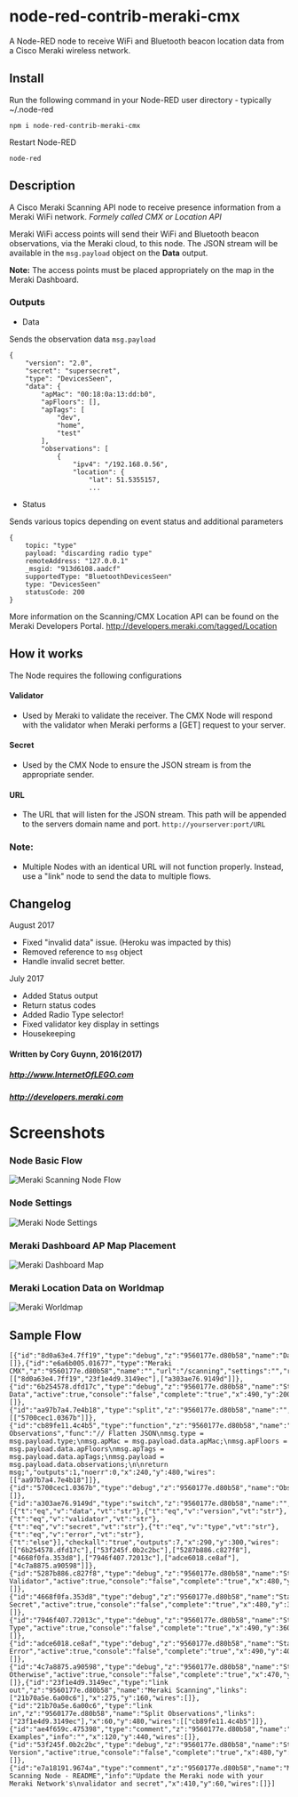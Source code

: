 # node-red-contrib-meraki-cmx
A Node-RED node to receive WiFi and Bluetooth beacon location data from a Cisco Meraki wireless network. 

## Install

Run the following command in your Node-RED user directory - typically ~/.node-red

`npm i node-red-contrib-meraki-cmx`

Restart Node-RED

`node-red`


## Description
A Cisco Meraki Scanning API node to receive presence information from a Meraki WiFi network. 
*Formely called CMX or Location API*


Meraki WiFi access points will send their WiFi and Bluetooth beacon observations, via the Meraki cloud, to this node. The JSON stream will be available in the `msg.payload` object on the **Data** output.

**Note:** The access points must be placed appropriately on the map in the Meraki Dashboard.

### Outputs
* Data

Sends the observation data
`msg.payload`
```
{
    "version": "2.0",
    "secret": "supersecret",
    "type": "DevicesSeen",
    "data": {
        "apMac": "00:18:0a:13:dd:b0",
        "apFloors": [],
        "apTags": [
            "dev",
            "home",
            "test"
        ],
        "observations": [
            {
                "ipv4": "/192.168.0.56",
                "location": {
                    "lat": 51.5355157,
                    ...
```

* Status

Sends various topics depending on event status and additional parameters
```
{
    topic: "type"
    payload: "discarding radio type"
    remoteAddress: "127.0.0.1"
    _msgid: "913d6108.aadcf"
    supportedType: "BluetoothDevicesSeen"
    type: "DevicesSeen"
    statusCode: 200
}
```


More information on the Scanning/CMX Location API can be found on the Meraki Developers Portal. http://developers.meraki.com/tagged/Location

## How it works
The Node requires the following configurations

#### Validator
- Used by Meraki to validate the receiver. The CMX Node will respond with the validator when Meraki performs a [GET] request to your server.

#### Secret
- Used by the CMX Node to ensure the JSON stream is from the appropriate sender.

#### URL
- The URL that will listen for the JSON stream. This path will be appended to the servers domain name and port. `http://yourserver:port/URL`



### Note:
- Multiple Nodes with an identical URL will not function properly. Instead, use a "link" node to send the data to multiple flows.

## Changelog
August 2017
* Fixed "invalid data" issue. (Heroku was impacted by this)
* Removed reference to `msg` object
* Handle invalid secret better. 

July 2017
* Added Status output
* Return status codes
* Added Radio Type selector!
* Fixed validator key display in settings 
* Housekeeping


#### Written by Cory Guynn, 2016(2017)
##### http://www.InternetOfLEGO.com
##### http://developers.meraki.com



# Screenshots

### Node Basic Flow
![](screenshots/meraki-node-flow.png?raw=true "Meraki Scanning Node Flow")

### Node Settings
![](screenshots/meraki-node-settings.png?raw=true "Meraki Node Settings")


### Meraki Dashboard AP Map Placement
![](screenshots/meraki-dashboard-map.png?raw=true "Meraki Dashboard Map")


### Meraki Location Data on Worldmap
![](screenshots/meraki-worldmap-large.png?raw=true "Meraki Worldmap")


## Sample Flow
```
[{"id":"8d0a63e4.7ff19","type":"debug","z":"9560177e.d80b58","name":"Data","active":true,"console":"false","complete":"payload","x":510,"y":120,"wires":[]},{"id":"e6a6b005.01677","type":"Meraki CMX","z":"9560177e.d80b58","name":"","url":"/scanning","settings":"","radioType":"BluetoothDevicesSeen","x":100,"y":140,"wires":[["8d0a63e4.7ff19","23f1e4d9.3149ec"],["a303ae76.9149d"]]},{"id":"6b254578.dfd17c","type":"debug","z":"9560177e.d80b58","name":"Status: Data","active":true,"console":"false","complete":"true","x":490,"y":200,"wires":[]},{"id":"aa97b7a4.7e4b18","type":"split","z":"9560177e.d80b58","name":"","splt":"\\n","spltType":"str","arraySplt":1,"arraySpltType":"len","stream":false,"addname":"topic","x":330,"y":520,"wires":[["5700cec1.0367b"]]},{"id":"cb89fe11.4c4b5","type":"function","z":"9560177e.d80b58","name":"Extract Observations","func":"// Flatten JSON\nmsg.type = msg.payload.type;\nmsg.apMac = msg.payload.data.apMac;\nmsg.apFloors = msg.payload.data.apFloors\nmsg.apTags = msg.payload.data.apTags;\nmsg.payload = msg.payload.data.observations;\n\nreturn msg;","outputs":1,"noerr":0,"x":240,"y":480,"wires":[["aa97b7a4.7e4b18"]]},{"id":"5700cec1.0367b","type":"debug","z":"9560177e.d80b58","name":"Observation","active":true,"console":"false","complete":"true","x":490,"y":520,"wires":[]},{"id":"a303ae76.9149d","type":"switch","z":"9560177e.d80b58","name":"","property":"topic","propertyType":"msg","rules":[{"t":"eq","v":"data","vt":"str"},{"t":"eq","v":"version","vt":"str"},{"t":"eq","v":"validator","vt":"str"},{"t":"eq","v":"secret","vt":"str"},{"t":"eq","v":"type","vt":"str"},{"t":"eq","v":"error","vt":"str"},{"t":"else"}],"checkall":"true","outputs":7,"x":290,"y":300,"wires":[["6b254578.dfd17c"],["53f245f.0b2c2bc"],["5287b886.c827f8"],["4668f0fa.353d8"],["7946f407.72013c"],["adce6018.ce8af"],["4c7a8875.a90598"]]},{"id":"5287b886.c827f8","type":"debug","z":"9560177e.d80b58","name":"Status: Validator","active":true,"console":"false","complete":"true","x":480,"y":280,"wires":[]},{"id":"4668f0fa.353d8","type":"debug","z":"9560177e.d80b58","name":"Status: Secret","active":true,"console":"false","complete":"true","x":480,"y":320,"wires":[]},{"id":"7946f407.72013c","type":"debug","z":"9560177e.d80b58","name":"Status: Type","active":true,"console":"false","complete":"true","x":490,"y":360,"wires":[]},{"id":"adce6018.ce8af","type":"debug","z":"9560177e.d80b58","name":"Status: Error","active":true,"console":"false","complete":"true","x":490,"y":400,"wires":[]},{"id":"4c7a8875.a90598","type":"debug","z":"9560177e.d80b58","name":"Status: Otherwise","active":true,"console":"false","complete":"true","x":470,"y":440,"wires":[]},{"id":"23f1e4d9.3149ec","type":"link out","z":"9560177e.d80b58","name":"Meraki Scanning","links":["21b70a5e.6a00c6"],"x":275,"y":160,"wires":[]},{"id":"21b70a5e.6a00c6","type":"link in","z":"9560177e.d80b58","name":"Split Observations","links":["23f1e4d9.3149ec"],"x":60,"y":480,"wires":[["cb89fe11.4c4b5"]]},{"id":"ae4f659c.475398","type":"comment","z":"9560177e.d80b58","name":"Workflow Examples","info":"","x":120,"y":440,"wires":[]},{"id":"53f245f.0b2c2bc","type":"debug","z":"9560177e.d80b58","name":"Status: Version","active":true,"console":"false","complete":"true","x":480,"y":240,"wires":[]},{"id":"e7a18191.9674a","type":"comment","z":"9560177e.d80b58","name":"Meraki Scanning Node - README","info":"Update the Meraki node with your Meraki Network's\nvalidator and secret","x":410,"y":60,"wires":[]}]
```
